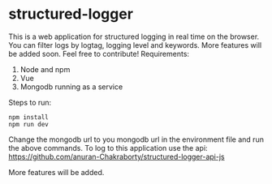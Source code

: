 # structured-logger

This is a web application for structured logging in real time on the browser. You can filter logs by logtag, logging level and keywords. More features will be added soon. Feel free to contribute!
Requirements:

1. Node and npm
2. Vue
3. Mongodb running as a service

Steps to run:

```
npm install
npm run dev
```

Change the mongodb url to you mongodb url in the environment file and run the above commands.
To log to this application use the api: https://github.com/anuran-Chakraborty/structured-logger-api-js

More features will be added.
